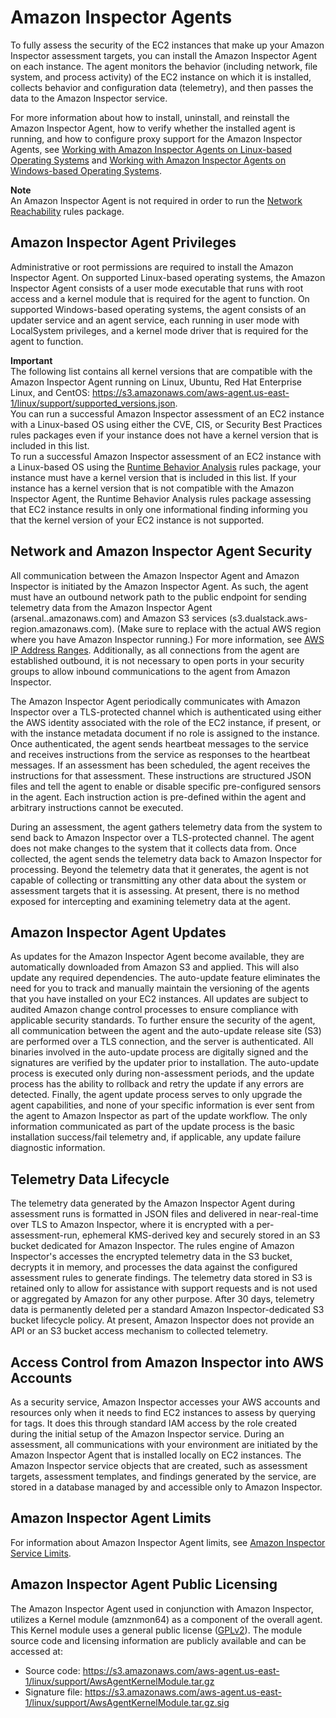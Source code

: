 # Amazon Inspector Agents<a name="inspector_agents"></a>

To fully assess the security of the EC2 instances that make up your Amazon Inspector assessment targets, you can install the Amazon Inspector Agent on each instance\. The agent monitors the behavior \(including network, file system, and process activity\) of the EC2 instance on which it is installed, collects behavior and configuration data \(telemetry\), and then passes the data to the Amazon Inspector service\.

For more information about how to install, uninstall, and reinstall the Amazon Inspector Agent, how to verify whether the installed agent is running, and how to configure proxy support for the Amazon Inspector Agents, see [Working with Amazon Inspector Agents on Linux\-based Operating Systems](inspector_agents-on-linux.md) and [Working with Amazon Inspector Agents on Windows\-based Operating Systems](inspector_agents-on-win.md)\.

**Note**  
An Amazon Inspector Agent is not required in order to run the [Network Reachability](inspector_network-reachability.md) rules package\.

## Amazon Inspector Agent Privileges<a name="agent-privileges"></a>

Administrative or root permissions are required to install the Amazon Inspector Agent\. On supported Linux\-based operating systems, the Amazon Inspector Agent consists of a user mode executable that runs with root access and a kernel module that is required for the agent to function\. On supported Windows\-based operating systems, the agent consists of an updater service and an agent service, each running in user mode with LocalSystem privileges, and a kernel mode driver that is required for the agent to function\.

**Important**  
The following list contains all kernel versions that are compatible with the Amazon Inspector Agent running on Linux, Ubuntu, Red Hat Enterprise Linux, and CentOS: [https://s3\.amazonaws\.com/aws\-agent\.us\-east\-1/linux/support/supported\_versions\.json](https://s3.amazonaws.com/aws-agent.us-east-1/linux/support/supported_versions.json)\.  
You can run a successful Amazon Inspector assessment of an EC2 instance with a Linux\-based OS using either the CVE, CIS, or Security Best Practices rules packages even if your instance does not have a kernel version that is included in this list\.  
To run a successful Amazon Inspector assessment of an EC2 instance with a Linux\-based OS using the [Runtime Behavior Analysis](inspector_runtime-behavior-analysis.md) rules package, your instance must have a kernel version that is included in this list\. If your instance has a kernel version that is not compatible with the Amazon Inspector Agent, the Runtime Behavior Analysis rules package assessing that EC2 instance results in only one informational finding informing you that the kernel version of your EC2 instance is not supported\. 

## Network and Amazon Inspector Agent Security<a name="agent-security"></a>

All communication between the Amazon Inspector Agent and Amazon Inspector is initiated by the Amazon Inspector Agent\. As such, the agent must have an outbound network path to the public endpoint for sending telemetry data from the Amazon Inspector Agent \(arsenal\.<region>\.amazonaws\.com\) and Amazon S3 services \(s3\.dualstack\.aws\-region\.amazonaws\.com\)\. \(Make sure to replace <region> with the actual AWS region where you have Amazon Inspector running\.\) For more information, see [AWS IP Address Ranges](http://docs.aws.amazon.com/general/latest/gr/aws-ip-ranges.html)\. Additionally, as all connections from the agent are established outbound, it is not necessary to open ports in your security groups to allow inbound communications to the agent from Amazon Inspector\. 

The Amazon Inspector Agent periodically communicates with Amazon Inspector over a TLS\-protected channel which is authenticated using either the AWS identity associated with the role of the EC2 instance, if present, or with the instance metadata document if no role is assigned to the instance\. Once authenticated, the agent sends heartbeat messages to the service and receives instructions from the service as responses to the heartbeat messages\. If an assessment has been scheduled, the agent receives the instructions for that assessment\. These instructions are structured JSON files and tell the agent to enable or disable specific pre\-configured sensors in the agent\. Each instruction action is pre\-defined within the agent and arbitrary instructions cannot be executed\. 

During an assessment, the agent gathers telemetry data from the system to send back to Amazon Inspector over a TLS\-protected channel\. The agent does not make changes to the system that it collects data from\. Once collected, the agent sends the telemetry data back to Amazon Inspector for processing\. Beyond the telemetry data that it generates, the agent is not capable of collecting or transmitting any other data about the system or assessment targets that it is assessing\. At present, there is no method exposed for intercepting and examining telemetry data at the agent\.

## Amazon Inspector Agent Updates<a name="agent-updates"></a>

As updates for the Amazon Inspector Agent become available, they are automatically downloaded from Amazon S3 and applied\. This will also update any required dependencies\. The auto\-update feature eliminates the need for you to track and manually maintain the versioning of the agents that you have installed on your EC2 instances\. All updates are subject to audited Amazon change control processes to ensure compliance with applicable security standards\. To further ensure the security of the agent, all communication between the agent and the auto\-update release site \(S3\) are performed over a TLS connection, and the server is authenticated\. All binaries involved in the auto\-update process are digitally signed and the signatures are verified by the updater prior to installation\. The auto\-update process is executed only during non\-assessment periods, and the update process has the ability to rollback and retry the update if any errors are detected\. Finally, the agent update process serves to only upgrade the agent capabilities, and none of your specific information is ever sent from the agent to Amazon Inspector as part of the update workflow\. The only information communicated as part of the update process is the basic installation success/fail telemetry and, if applicable, any update failure diagnostic information\. 

## Telemetry Data Lifecycle<a name="telemetry-data-lifecycle"></a>

The telemetry data generated by the Amazon Inspector Agent during assessment runs is formatted in JSON files and delivered in near\-real\-time over TLS to Amazon Inspector, where it is encrypted with a per\-assessment\-run, ephemeral KMS\-derived key and securely stored in an S3 bucket dedicated for Amazon Inspector\. The rules engine of Amazon Inspector's accesses the encrypted telemetry data in the S3 bucket, decrypts it in memory, and processes the data against the configured assessment rules to generate findings\. The telemetry data stored in S3 is retained only to allow for assistance with support requests and is not used or aggregated by Amazon for any other purpose\. After 30 days, telemetry data is permanently deleted per a standard Amazon Inspector\-dedicated S3 bucket lifecycle policy\. At present, Amazon Inspector does not provide an API or an S3 bucket access mechanism to collected telemetry\. 

## Access Control from Amazon Inspector into AWS Accounts<a name="access-control"></a>

As a security service, Amazon Inspector accesses your AWS accounts and resources only when it needs to find EC2 instances to assess by querying for tags\. It does this through standard IAM access by the role created during the initial setup of the Amazon Inspector service\. During an assessment, all communications with your environment are initiated by the Amazon Inspector Agent that is installed locally on EC2 instances\. The Amazon Inspector service objects that are created, such as assessment targets, assessment templates, and findings generated by the service, are stored in a database managed by and accessible only to Amazon Inspector\. 

## Amazon Inspector Agent Limits<a name="agent-limits"></a>

For information about Amazon Inspector Agent limits, see [Amazon Inspector Service Limits](inspector_limits.md)\.

## Amazon Inspector Agent Public Licensing<a name="agent-license"></a>

The Amazon Inspector Agent used in conjunction with Amazon Inspector, utilizes a Kernel module \(amznmon64\) as a component of the overall agent\. This Kernel module uses a general public license \([GPLv2](https://www.gnu.org/licenses/gpl-2.0.html)\)\. The module source code and licensing information are publicly available and can be accessed at: 
+ Source code: [https://s3\.amazonaws\.com/aws\-agent\.us\-east\-1/linux/support/AwsAgentKernelModule\.tar\.gz](https://s3.amazonaws.com/aws-agent.us-east-1/linux/support/AwsAgentKernelModule.tar.gz)
+ Signature file: [https://s3\.amazonaws\.com/aws\-agent\.us\-east\-1/linux/support/AwsAgentKernelModule\.tar\.gz\.sig](https://s3.amazonaws.com/aws-agent.us-east-1/linux/support/AwsAgentKernelModule.tar.gz.sig)